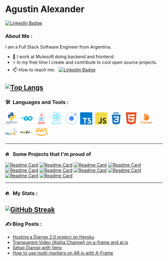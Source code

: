 # Agustin Alexander

<div>
<a target="_blank" href="https://www.linkedin.com/in/agustin-alexander"><img src="https://img.shields.io/badge/LinkedIn-blue?style=for-the-badge&logo=linkedin&logoColor=white" alt="LinkedIn Badge"></a>
</div>

### About Me :

I am a Full Stack Software Engineer from Argentina.

- 🔭 I work at Mulesoft doing backend and frontend.
- ⚡ In my free time I create and contribute to cool open source projects.
- 📫 How to reach me: &nbsp; [![Linkedin Badge](https://img.shields.io/badge/-agustin.alexander-blue?style=flat&logo=Linkedin&logoColor=white)](https://www.linkedin.com/in/agustin-alexander)

[![Top Langs](https://github-readme-stats.vercel.app/api/top-langs/?username=agusalex&layout=compact&theme=vision-friendly-light&exclude_repo=inmobi,notarius,2048&hide=html,css,scss)](https://github.com/anuraghazra/github-readme-stats)
---

### 🛠 &nbsp;Languages and Tools :

<p>
<img src="https://github.com/devicons/devicon/blob/master/icons/python/python-original-wordmark.svg" title="Python" alt="Python" width="40" height="40"/>&nbsp;
<img src="https://github.com/devicons/devicon/blob/master/icons/go/go-original-wordmark.svg" title="Golang" alt="Golang" width="40" height="40"/>&nbsp;
<img src="https://github.com/devicons/devicon/blob/master/icons/java/java-original-wordmark.svg" title="Java" alt="Java" width="40" height="40"/>&nbsp;
<img src="https://github.com/devicons/devicon/blob/master/icons/react/react-original-wordmark.svg" title="React" alt="React" width="40" height="40"/>&nbsp;
<img src="https://github.com/devicons/devicon/blob/master/icons/ionic/ionic-original.svg" title="Ionic" alt="Ionic" width="40" height="40"/>&nbsp;
<img src="https://github.com/devicons/devicon/blob/master/icons/typescript/typescript-original.svg" title="TypeScript" alt="TypeScript" width="40" height="40"/>&nbsp;
<img src="https://github.com/devicons/devicon/blob/master/icons/javascript/javascript-original.svg" title="JavaScript" alt="JavaScript" width="40" height="40"/>&nbsp;
<img src="https://github.com/devicons/devicon/blob/master/icons/css3/css3-plain-wordmark.svg"  title="CSS3" alt="CSS" width="40" height="40"/>&nbsp;
<img src="https://github.com/devicons/devicon/blob/master/icons/html5/html5-original.svg" title="HTML5" alt="HTML" width="40" height="40"/>&nbsp;
<img src="https://github.com/devicons/devicon/blob/master/icons/firebase/firebase-plain-wordmark.svg" title="Firebase" alt="Firebase" width="40" height="40"/>&nbsp;
<img src="https://github.com/devicons/devicon/blob/master/icons/mysql/mysql-original-wordmark.svg" title="MySQL"  alt="MySQL" width="40" height="40"/>&nbsp;
<img src="https://github.com/devicons/devicon/blob/master/icons/nodejs/nodejs-original-wordmark.svg" title="NodeJS" alt="NodeJS" width="40" height="40"/>&nbsp;
<img src="https://github.com/devicons/devicon/blob/master/icons/amazonwebservices/amazonwebservices-plain-wordmark.svg" title="AWS" alt="AWS" width="40" height="40"/>&nbsp;
</p>

---

### 🔥 &nbsp; Some Projects that I'm proud of
[![Readme Card](https://github-readme-stats.vercel.app/api/pin/?username=agusalex&repo=firebase-ecommerce)](https://github.com/anuraghazra/github-readme-stats)
[![Readme Card](https://github-readme-stats.vercel.app/api/pin/?username=agusalex&repo=ghostfolio-sync)](https://github.com/anuraghazra/github-readme-stats)
[![Readme Card](https://github-readme-stats.vercel.app/api/pin/?username=agusalex&repo=notarius)](https://github.com/anuraghazra/github-readme-stats)
[![Readme Card](https://github-readme-stats.vercel.app/api/pin/?username=agusalex&repo=easy-trilateration)](https://github.com/anuraghazra/github-readme-stats)
[![Readme Card](https://github-readme-stats.vercel.app/api/pin/?username=agusalex&repo=grive2docker)](https://github.com/anuraghazra/github-readme-stats)
[![Readme Card](https://github-readme-stats.vercel.app/api/pin/?username=agusalex&repo=inmobi)](https://github.com/anuraghazra/github-readme-stats)
[![Readme Card](https://github-readme-stats.vercel.app/api/pin/?username=agusalex&repo=nFSM-Simulator)](https://github.com/anuraghazra/github-readme-stats)
[![Readme Card](https://github-readme-stats.vercel.app/api/pin/?username=agusalex&repo=2048)](https://github.com/anuraghazra/github-readme-stats)
[![Readme Card](https://github-readme-stats.vercel.app/api/pin/?username=agusalex&repo=IBFlexQueryAPIProxy)](https://github.com/anuraghazra/github-readme-stats)
[![Readme Card](https://github-readme-stats.vercel.app/api/pin/?username=agusalex&repo=modemReboot)](https://github.com/anuraghazra/github-readme-stats)

---

### 🔥 &nbsp; My Stats :

[![GitHub Streak](https://github-readme-streak-stats.herokuapp.com?user=agusalex)](https://git.io/streak-stats)
---

### ✍️ Blog Posts : 
- [Hosting a Django 2.0 project on Heroku](https://atinkerholic.wordpress.com/2019/02/01/hosting-a-django-2-0-project-on-heroku/)
- [Transparent Video (Alpha Channel) on a-frame and ar.js](https://medium.com/@agusalexander8/transparent-video-alpha-channel-on-a-frame-and-ar-js-96a8705465ff)
- [Setup Django with Venv](https://atinkerholic.wordpress.com/2019/02/01/setup-django-with-venv/)
- [How to use multi-markers on AR.js with A-Frame](https://atinkerholic.wordpress.com/2018/10/12/how-to-use-multi-markers-on-ar-js-with-a-frame/)
<!-- BLOG-POST-LIST:START -->
<!-- BLOG-POST-LIST:END -->
